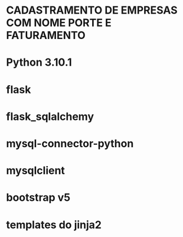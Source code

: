 # CADASTRAMENTO DE EMPRESAS COM NOME PORTE E FATURAMENTO
# Python 3.10.1
# flask
# flask_sqlalchemy
# mysql-connector-python
# mysqlclient
# bootstrap v5
# templates  do jinja2

